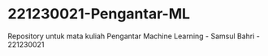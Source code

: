 # 221230021-Pengantar-ML
Repository untuk mata kuliah Pengantar Machine Learning - Samsul Bahri - 221230021

